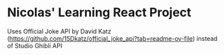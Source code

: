 # Nicolas' Learning React Project

Uses Official Joke API by David Katz (https://github.com/15Dkatz/official_joke_api?tab=readme-ov-file) instead of Studio Ghibli API
